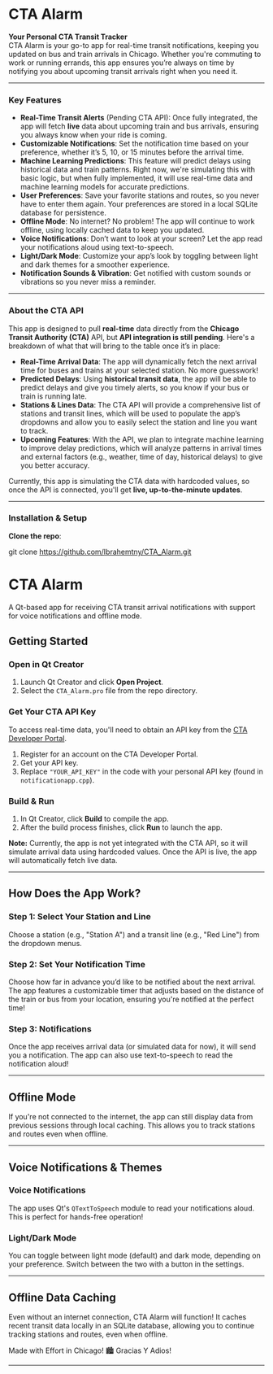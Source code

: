 # CTA Alarm

**Your Personal CTA Transit Tracker**  
CTA Alarm is your go-to app for real-time transit notifications, keeping you updated on bus and train arrivals in Chicago. Whether you're commuting to work or running errands, this app ensures you’re always on time by notifying you about upcoming transit arrivals right when you need it.

---

### Key Features

- **Real-Time Transit Alerts** (Pending CTA API): Once fully integrated, the app will fetch **live** data about upcoming train and bus arrivals, ensuring you always know when your ride is coming.
- **Customizable Notifications**: Set the notification time based on your preference, whether it’s 5, 10, or 15 minutes before the arrival time. 
- **Machine Learning Predictions**: This feature will predict delays using historical data and train patterns. Right now, we're simulating this with basic logic, but when fully implemented, it will use real-time data and machine learning models for accurate predictions.
- **User Preferences**: Save your favorite stations and routes, so you never have to enter them again. Your preferences are stored in a local SQLite database for persistence.
- **Offline Mode**: No internet? No problem! The app will continue to work offline, using locally cached data to keep you updated.
- **Voice Notifications**: Don’t want to look at your screen? Let the app read your notifications aloud using text-to-speech.
- **Light/Dark Mode**: Customize your app’s look by toggling between light and dark themes for a smoother experience.
- **Notification Sounds & Vibration**: Get notified with custom sounds or vibrations so you never miss a reminder.

---

### About the CTA API

This app is designed to pull **real-time** data directly from the **Chicago Transit Authority (CTA)** API, but **API integration is still pending**. Here's a breakdown of what that will bring to the table once it’s in place:

- **Real-Time Arrival Data**: The app will dynamically fetch the next arrival time for buses and trains at your selected station. No more guesswork!
- **Predicted Delays**: Using **historical transit data**, the app will be able to predict delays and give you timely alerts, so you know if your bus or train is running late.
- **Stations & Lines Data**: The CTA API will provide a comprehensive list of stations and transit lines, which will be used to populate the app’s dropdowns and allow you to easily select the station and line you want to track.
- **Upcoming Features**: With the API, we plan to integrate machine learning to improve delay predictions, which will analyze patterns in arrival times and external factors (e.g., weather, time of day, historical delays) to give you better accuracy.

Currently, this app is simulating the CTA data with hardcoded values, so once the API is connected, you'll get **live, up-to-the-minute updates**.

---


### Installation & Setup

 **Clone the repo**:


git clone https://github.com/Ibrahemtny/CTA_Alarm.git




# CTA Alarm

A Qt-based app for receiving CTA transit arrival notifications with support for voice notifications and offline mode.

## Getting Started

### Open in Qt Creator
1. Launch Qt Creator and click **Open Project**.
2. Select the `CTA_Alarm.pro` file from the repo directory.

### Get Your CTA API Key
To access real-time data, you'll need to obtain an API key from the [CTA Developer Portal](https://dev.careers.cta.org/).
1. Register for an account on the CTA Developer Portal.
2. Get your API key.
3. Replace `"YOUR_API_KEY"` in the code with your personal API key (found in `notificationapp.cpp`).

### Build & Run
1. In Qt Creator, click **Build** to compile the app.
2. After the build process finishes, click **Run** to launch the app.

**Note:** Currently, the app is not yet integrated with the CTA API, so it will simulate arrival data using hardcoded values. Once the API is live, the app will automatically fetch live data.

---

## How Does the App Work?

### Step 1: Select Your Station and Line
Choose a station (e.g., "Station A") and a transit line (e.g., "Red Line") from the dropdown menus.

### Step 2: Set Your Notification Time
Choose how far in advance you’d like to be notified about the next arrival. The app features a customizable timer that adjusts based on the distance of the train or bus from your location, ensuring you're notified at the perfect time!
### Step 3: Notifications
Once the app receives arrival data (or simulated data for now), it will send you a notification. The app can also use text-to-speech to read the notification aloud!

---

## Offline Mode

If you're not connected to the internet, the app can still display data from previous sessions through local caching. This allows you to track stations and routes even when offline.

---

## Voice Notifications & Themes

### Voice Notifications
The app uses Qt's `QTextToSpeech` module to read your notifications aloud. This is perfect for hands-free operation!

### Light/Dark Mode
You can toggle between light mode (default) and dark mode, depending on your preference. Switch between the two with a button in the settings.

---

## Offline Data Caching
Even without an internet connection, CTA Alarm will function! It caches recent transit data locally in an SQLite database, allowing you to continue tracking stations and routes, even when offline.


Made with Effort in Chicago! 🏙️ Gracias Y Adios!

---


